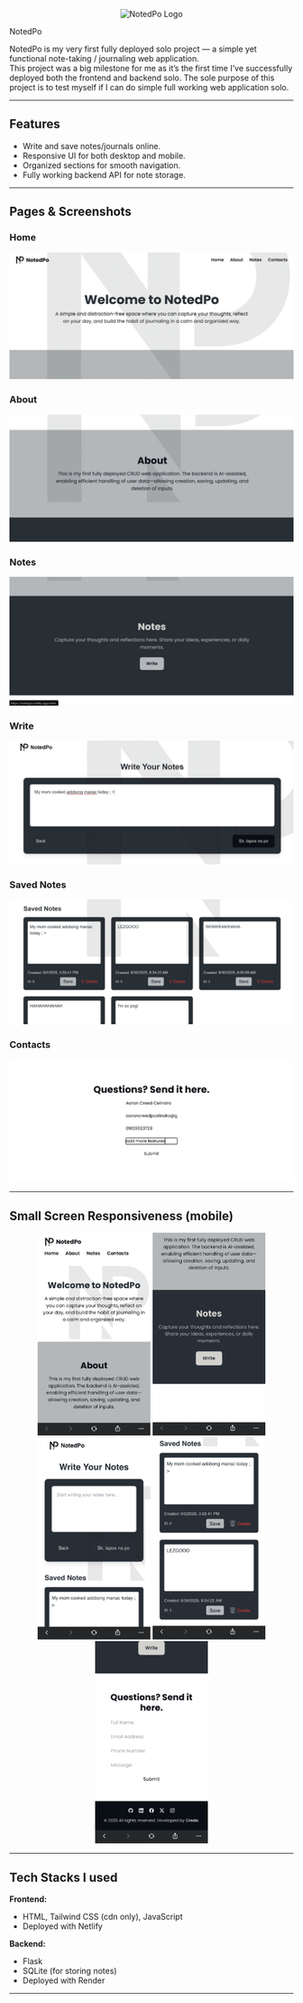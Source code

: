 <p align="center">
  <img src="design elements/NotedPo-logo.png.png" alt="NotedPo Logo" width="150"/>
</p>
NotedPo  

NotedPo is my very first fully deployed solo project — a simple yet functional note-taking / journaling web application.  
This project was a big milestone for me as it’s the first time I’ve successfully deployed both the frontend and backend solo. 
The sole purpose of this project is to test myself if I can do simple full working web application solo.

---

## Features  
- Write and save notes/journals online.  
- Responsive UI for both desktop and mobile.  
- Organized sections for smooth navigation.  
- Fully working backend API for note storage.  

---

## Pages & Screenshots  

### **Home**
![Home](homeB.jpg)

### **About**
![About](aboutB.jpg)

### **Notes**
![Notes](noteB.jpg)

### **Write**
![Write](writeB.jpg)

### **Saved Notes**
![Saved Notes](savedB.jpg)

### **Contacts**
![Contacts](questionsB.jpg)

---

## Small Screen Responsiveness (mobile) 

<p align="center">
  <img src="M1.PNG" alt="Mobile 1" width="200"/>
  <img src="M2.PNG" alt="Mobile 2" width="200"/>
  <img src="M3.PNG" alt="Mobile 3" width="200"/>
  <img src="M4.PNG" alt="Mobile 4" width="200"/>
  <img src="M5.PNG" alt="Mobile 5" width="200"/>
</p>

---

## Tech Stacks I used  

**Frontend:**  
- HTML, Tailwind CSS (cdn only), JavaScript  
- Deployed with Netlify 

**Backend:**  
- Flask 
- SQLite (for storing notes)  
- Deployed with Render  

---
